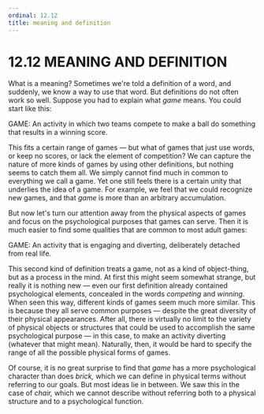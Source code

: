 ```yaml
---
ordinal: 12.12
title: meaning and definition
---
```


# 12.12 MEANING AND DEFINITION 

<p>What is a meaning? Sometimes we're told a definition of a word, and suddenly, we know a way to use that word. But definitions do not often work so well. Suppose you had to explain what <em>game</em> means. You could start like this:</p>
<p>GAME: An activity in which two teams compete to make a ball do something that results in a winning score.</p>
<p>This fits a certain range of games &mdash; but what of games that just use words, or keep no scores, or lack the element of competition? We can capture the nature of more kinds of games by using other definitions, but nothing seems to catch them all. We simply cannot find much in common to everything we call a game. Yet one still feels there is a certain unity that underlies the idea of a game. For example, we feel that we could recognize new games, and that <em>game</em> is more than an arbitrary accumulation.</p>
<p>But now let's turn our attention away from the physical aspects of games and focus on the psychological purposes that games can serve. Then it is much easier to find some qualities that are common to most adult games:</p>
<p>GAME: An activity that is engaging and diverting, deliberately detached from real life.</p>
<p>This second kind of definition treats a game, not as a kind of object-thing, but as a process in the mind. At first this might seem somewhat strange, but really it is nothing new &mdash; even our first definition already contained psychological elements, concealed in the words <em>competing</em> and <em>winning.</em> When seen this way, different kinds of games seem much more similar. This is because they all serve common purposes &mdash; despite the great diversity of their physical appearances. After all, there is virtually no limit to the variety of physical objects or structures that could be used to accomplish the same psychological purpose &mdash; in this case, to make an activity diverting (whatever that might mean). Naturally, then, it would be hard to specify the range of all the possible physical forms of games.</p>
<p>Of course, it is no great surprise to find that <em>game</em> has a more psychological character than does <em>brick,</em> which we can define in physical terms without referring to our goals. But most ideas lie in between. We saw this in the case of <em>chair,</em> which we cannot describe without referring both to a physical structure and to a psychological function.</p>